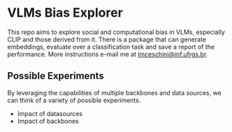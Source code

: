 # VLMs Bias Explorer

This repo aims to explore social and computational bias in VLMs, especially CLIP and those derived from it. There is a package that can generate embeddings, evaluate over a classification task and save a report of the performance. More instructions e-mail me at [lmceschini@inf.ufrgs.br](lmceschini@inf.ufrgs.br).

## Possible Experiments

By leveraging the capabilities of multiple backbones and data sources, we can think of a variety of possible experiments.

- Impact of datasources
- Impact of backbones
